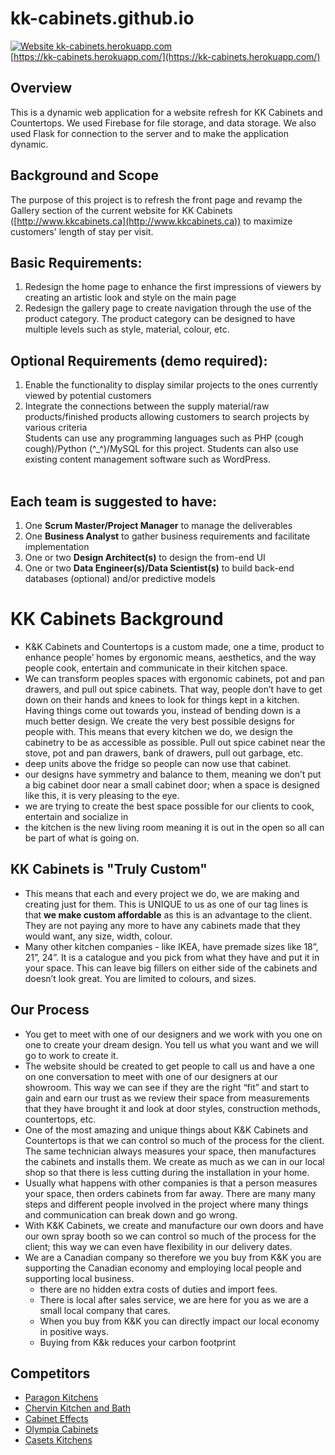 # kk-cabinets.github.io #
[![Website kk-cabinets.herokuapp.com](https://img.shields.io/website-up-down-green-red/https/kk-cabinets.herokuapp.com.svg)](https://kk-cabinets.herokuapp.com/)
<br/>
[https://kk-cabinets.herokuapp.com/](https://kk-cabinets.herokuapp.com/)
## Overview ##
This is a dynamic web application for a website refresh for KK Cabinets and Countertops. We used Firebase for file storage, and data storage. We also used Flask for connection to the server and to make the application dynamic.

## Background and Scope ##
The purpose of this project is to refresh the front page and revamp the Gallery section of the current website for KK Cabinets ([http://www.kkcabinets.ca](http://www.kkcabinets.ca)) to maximize customers' length of stay per visit.
## Basic Requirements: ##
1. Redesign the home page to enhance the first impressions of viewers by creating an artistic look and style on the main page
2. Redesign the gallery page to create navigation through the use of the product category. The product category can be designed to have multiple levels such as style, material, colour, etc.
## Optional Requirements (demo required): ##
1. Enable the functionality to display similar projects to the ones currently viewed by potential customers
2. Integrate the connections between the supply material/raw products/finished products allowing customers to search projects by various criteria<br/>
Students can use any programming languages such as PHP (cough cough)/Python (^_^)/MySQL for this project. Students can also use existing content management software such as WordPress. <br/><br/>
## Each team is suggested to have: ##
1. One <b>Scrum Master/Project Manager</b> to manage the deliverables
2. One <b>Business Analyst</b> to gather business requirements and facilitate implementation
3. One or two <b>Design Architect(s)</b> to design the from-end UI
4. One or two <b>Data Engineer(s)/Data Scientist(s)</b> to build back-end databases (optional) and/or predictive models

# KK Cabinets Background #
- K&amp;K Cabinets and Countertops is a custom made, one a time, product to enhance people’ homes by ergonomic means, aesthetics, and the way people cook, entertain and communicate in their kitchen space.
- We can transform peoples spaces with ergonomic cabinets, pot and pan drawers, and pull out spice cabinets. That way, people don’t have to get down on their hands and knees to look for things kept in a kitchen. Having things come out towards you, instead of bending down is a much better design. We create the very best possible designs for people with. This means that every kitchen we do, we design the cabinetry to be as accessible as possible. Pull out spice cabinet near the stove, pot and pan drawers, bank of drawers, pull out garbage, etc.
- deep units above the fridge so people can now use that cabinet.
- our designs have symmetry and balance to them, meaning we don’t put a big cabinet door near a small cabinet door; when a space is designed like this, it is very pleasing to the eye.
- we are trying to create the best space possible for our clients to cook, entertain and socialize in
- the kitchen is the new living room meaning it is out in the open so all can be part of what is going on.
## KK Cabinets is "Truly Custom" ##
- This means that each and every project we do, we are making and creating just for them. This is UNIQUE to us as one of our tag lines is that <b>we make custom affordable</b> as this is an advantage to the client. They are not paying any more to have any cabinets made that they would want, any size, width, colour.
- Many other kitchen companies - like IKEA, have premade sizes like 18”, 21”, 24”. It is a catalogue and you pick from what they have and put it in your space. This can leave big fillers on either side of the cabinets and doesn’t look great. You are limited to colours, and sizes.
## Our Process ##
- You get to meet with one of our designers and we work with you one on one to create your dream design. You tell us what you want and we will go to work to create it.
- The website should be created to get people to call us and have a one on one conversation to meet with one of our designers at our showroom. This way we can see if they are the right “fit” and start to gain and earn our trust as we review their space from measurements that they have brought it and look at door styles, construction methods, countertops, etc.
- One of the most amazing and unique things about K&amp;K Cabinets and Countertops is that we can control so much of the process for the client. The same technician always measures your space, then manufactures the cabinets and installs them. We create as much as we can in our local shop so that there is less cutting during the installation in your home.
- Usually what happens with other companies is that a person measures your space, then orders cabinets from far away. There are many many steps and different people involved in the project where many things and communication can break down and go wrong.
- With K&amp;K Cabinets, we create and manufacture our own doors and have our own spray booth so we can control so much of the process for the client; this way we can even have flexibility in our delivery dates.
- We are a Canadian company so therefore we you buy from K&amp;K you are supporting the Canadian economy and employing local people and supporting local business.
    - there are no hidden extra costs of duties and import fees.
    - There is local after sales service, we are here for you as we are a small local company that cares.
    - When you buy from K&amp;K you can directly impact our local economy in positive ways.
    - Buying from K&amp;k reduces your carbon footprint
## Competitors ##
- [Paragon Kitchens](https://www.paragonkitchens.com/)
- [Chervin Kitchen and Bath](https://www.chervin.ca/site/home)
- [Cabinet Effects](https://cabineteffects.ca/)
- [Olympia Cabinets](http://www.olympiacabinets.ca/)
- [Casets Kitchens](https://www.caseyskitchens.com/)